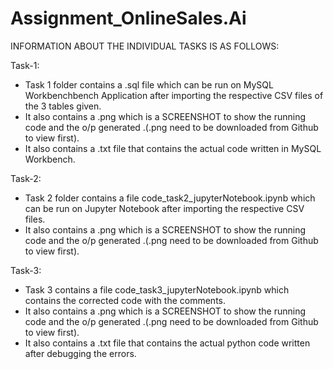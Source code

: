 # Assignment_OnlineSales.Ai
INFORMATION ABOUT THE INDIVIDUAL TASKS IS AS FOLLOWS:

Task-1: 
* Task 1 folder contains a .sql file which can be run on MySQL Workbenchbench Application after importing the respective CSV files of the 3 tables given.
 * It also contains a .png which is a SCREENSHOT to show the running code and the o/p generated .(.png need to be downloaded from Github to view first).
 * It also contains a .txt file that contains the actual code written in MySQL Workbench.

Task-2:
* Task 2 folder contains a file code_task2_jupyterNotebook.ipynb which can be run on Jupyter Notebook after importing the respective CSV files.
*  It also contains a .png which is a SCREENSHOT to show the running code and the o/p generated .(.png need to be downloaded from Github to view first).

Task-3:
* Task 3 contains a file code_task3_jupyterNotebook.ipynb which contains the corrected code with the comments.
* It also contains a .png which is a SCREENSHOT to show the running code and the o/p generated .(.png need to be downloaded from Github to view first).
* It also contains a .txt file that contains the actual python code written after debugging the errors.


